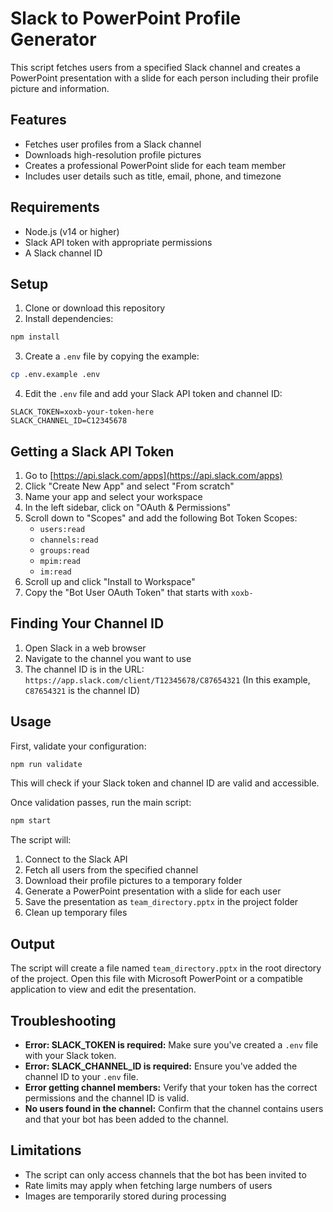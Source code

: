 # Slack to PowerPoint Profile Generator

This script fetches users from a specified Slack channel and creates a PowerPoint presentation with a slide for each person including their profile picture and information.

## Features

- Fetches user profiles from a Slack channel
- Downloads high-resolution profile pictures
- Creates a professional PowerPoint slide for each team member
- Includes user details such as title, email, phone, and timezone

## Requirements

- Node.js (v14 or higher)
- Slack API token with appropriate permissions
- A Slack channel ID

## Setup

1. Clone or download this repository
2. Install dependencies:

```bash
npm install
```

3. Create a `.env` file by copying the example:

```bash
cp .env.example .env
```

4. Edit the `.env` file and add your Slack API token and channel ID:

```
SLACK_TOKEN=xoxb-your-token-here
SLACK_CHANNEL_ID=C12345678
```

## Getting a Slack API Token

1. Go to [https://api.slack.com/apps](https://api.slack.com/apps)
2. Click "Create New App" and select "From scratch"
3. Name your app and select your workspace
4. In the left sidebar, click on "OAuth & Permissions"
5. Scroll down to "Scopes" and add the following Bot Token Scopes:
   - `users:read`
   - `channels:read`
   - `groups:read`
   - `mpim:read`
   - `im:read`
6. Scroll up and click "Install to Workspace"
7. Copy the "Bot User OAuth Token" that starts with `xoxb-`

## Finding Your Channel ID

1. Open Slack in a web browser
2. Navigate to the channel you want to use
3. The channel ID is in the URL: `https://app.slack.com/client/T12345678/C87654321`
   (In this example, `C87654321` is the channel ID)

## Usage

First, validate your configuration:

```bash
npm run validate
```

This will check if your Slack token and channel ID are valid and accessible.

Once validation passes, run the main script:

```bash
npm start
```

The script will:
1. Connect to the Slack API
2. Fetch all users from the specified channel
3. Download their profile pictures to a temporary folder
4. Generate a PowerPoint presentation with a slide for each user
5. Save the presentation as `team_directory.pptx` in the project folder
6. Clean up temporary files

## Output

The script will create a file named `team_directory.pptx` in the root directory of the project. Open this file with Microsoft PowerPoint or a compatible application to view and edit the presentation.

## Troubleshooting

- **Error: SLACK_TOKEN is required:** Make sure you've created a `.env` file with your Slack token.
- **Error: SLACK_CHANNEL_ID is required:** Ensure you've added the channel ID to your `.env` file.
- **Error getting channel members:** Verify that your token has the correct permissions and the channel ID is valid.
- **No users found in the channel:** Confirm that the channel contains users and that your bot has been added to the channel.

## Limitations

- The script can only access channels that the bot has been invited to
- Rate limits may apply when fetching large numbers of users
- Images are temporarily stored during processing
